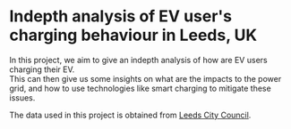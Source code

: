 # Indepth analysis of EV user's charging behaviour in Leeds, UK  

In this project, we aim to give an indepth analysis of how are EV users charging their EV.    
This can then give us some insights on what are the impacts to the power grid, and how to use technologies like smart charging to mitigate these issues. 

The data used in this project is obtained from [Leeds City Council](https://www.data.gov.uk/dataset/5bb5c097-0e2f-42a3-8aee-1c0189a39082/electric-vehicle-chargepoints-operated-by-leeds-city-council).
